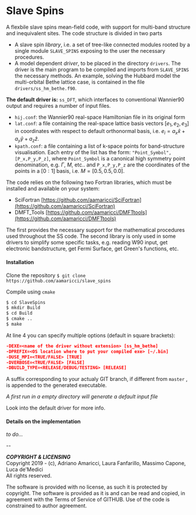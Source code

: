 # Slave Spins

A flexbile slave spins mean-field code, with support for multi-band structure and inequivalent sites. The code structure is divided in two parts 

* A slave spin *library*, i.e. a set of tree-like connected modules rooted by a single module `SLAVE_SPINS` exposing to the user the necessary procedures. 
* A model dependent *driver*, to be placed in the directory `drivers`. The driver is the main program to be compiled and imports from  `SLAVE_SPINS` the necessary methods. An example, solving the Hubbard model the multi-orbital Bethe lattice case, is contained in the file `drivers/ss_hm_bethe.f90`. 

**The default driver is:** `ss_DFT`, which interfaces to conventional Wannier90 output and requires a number of input files. 

* `hij.conf`: the Wannier90 real-space Hamiltonian file in its original form
* `lat.conf`: a file containing the real-space lattice basis vectors $[e_1,e_2,e_3]$ in coordinates with respect to default orthonormal basis, i.e. $e_i=a_x\hat{x}+a_y\hat{y}+a_z\hat{z}$. 
* `kpath.conf`: a file containing a list of k-space points for band-structure visualisation. Each entry of the list has the form: `"Point_Symbol",[P_x,P_y,P_z]`, where `Point_Symbol` is a canonical high symmetry point denomination, e.g. $\Gamma$, $M$, etc.. and `P_x,P_y,P_z` are the coordinates of the points in a $[0:1]$ basis, i.e. $M=[0.5,0.5,0.0]$. 



The code relies on the following two Fortran libraries, which must be installed and available on your system:  

* SciFortran [https://github.com/aamaricci/SciFortran](https://github.com/aamaricci/SciFortran)  
* DMFT_Tools [https://github.com/aamaricci/DMFTtools](https://github.com/aamaricci/DMFTtools) 

The first provides the necessary support for the mathematical procedures used throughout the SS code. The second library is only used in some drivers to simplify some specific tasks, e.g. reading W90 input, get electronic bandstructure, get Fermi Surface, get Green's functions, etc. 



#### Installation

Clone the repository
`$ git clone https://github.com/aamaricci/slave_spins`

Compile using `cmake`

```bash
$ cd SlaveSpins
$ mkdir Build
$ cd Build
$ cmake .. 
$ make
```

At line 4 you can specify multiple options  (default in square brackets):

```cmake
-DEXE=<name of the driver without extension> [ss_hm_bethe]
-DPREFIX=<OS location where to put your compiled exe> [~/.bin]
-DUSE_MPI=<TRUE/FALSE> [TRUE]
-DVERBOSE=<TRUE/FALSE> [FALSE]
-DBUILD_TYPE=<RELEASE/DEBUG/TESTING> [RELEASE]
```

A suffix corresponding to your actualy GIT branch, if different from `master` , is appended to the generated executable. 

*A first run in a empty directory will generate a default input file*

Look into the default driver for more info.



#### Details on the implementation

*to do...*



--

***COPYRIGHT & LICENSING***  
Copyright 2019 -  (c), Adriano Amaricci, Laura Fanfarillo, Massimo Capone, Luca de'Medici  
All rights reserved. 

The software is provided with no license, as such it is protected by copyright.
The software is provided as it is and can be read and copied, in agreement with 
the Terms of Service of GITHUB. Use of the code is constrained to author agreement.   

